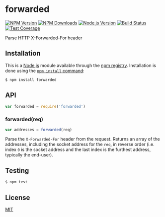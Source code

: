 # forwarded

[![NPM Version][npm-image]][npm-url]
[![NPM Downloads][downloads-image]][downloads-url]
[![Node.js Version][node-version-image]][node-version-url]
[![Build Status][travis-image]][travis-url]
[![Test Coverage][coveralls-image]][coveralls-url]

Parse HTTP X-Forwarded-For header

## Installation

This is a [Node.js](https://nodejs.org/en/) module available through the
[npm registry](https://www.npmjs.com/). Installation is done using the
[`npm install` command](https://docs.npmjs.com/getting-started/installing-npm-packages-locally):

```sh
$ npm install forwarded
```

## API

```js
var forwarded = require('forwarded')
```

### forwarded(req)

```js
var addresses = forwarded(req)
```

Parse the `X-Forwarded-For` header from the request. Returns an array
of the addresses, including the socket address for the `req`, in reverse
order (i.e. index `0` is the socket address and the last index is the
furthest address, typically the end-user).

## Testing

```sh
$ npm test
```

## License

[MIT](LICENSE)

[npm-image]: https://img.shields.io/npm/v/forwarded.svg

[npm-url]: https://npmjs.org/package/forwarded

[node-version-image]: https://img.shields.io/node/v/forwarded.svg

[node-version-url]: https://nodejs.org/en/download/

[travis-image]: https://img.shields.io/travis/jshttp/forwarded/master.svg

[travis-url]: https://travis-ci.org/jshttp/forwarded

[coveralls-image]: https://img.shields.io/coveralls/jshttp/forwarded/master.svg

[coveralls-url]: https://coveralls.io/r/jshttp/forwarded?branch=master

[downloads-image]: https://img.shields.io/npm/dm/forwarded.svg

[downloads-url]: https://npmjs.org/package/forwarded
